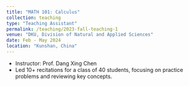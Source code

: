 ```yaml
---
title: "MATH 101: Calculus"
collection: teaching
type: "Teaching Assistant"
permalink: /teaching/2023-fall-teaching-1
venue: "DKU, Division of Natural and Applied Sciences"
date: Feb - May 2024
location: "Kunshan, China"
---
```


- Instructor: Prof. Dang Xing Chen
- Led 10+ recitations for a class of 40 students, focusing on practice problems and reviewing key concepts.
